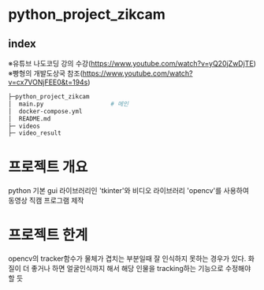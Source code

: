 # python_project_zikcam

## index
※유튜브 나도코딩 강의 수강(https://www.youtube.com/watch?v=yQ20jZwDjTE)
※빵형의 개발도상국 참조(https://www.youtube.com/watch?v=cx7VONjFEE0&t=194s)

```sh
├─python_project_zikcam
│  main.py                   # 메인
│  docker-compose.yml
│  README.md                     
├─ videos
├─ video_result
```

# 프로젝트 개요
python 기본 gui 라이브러리인 'tkinter'와 비디오 라이브러리 'opencv'를 사용하여
동영상 직캠 프로그램 제작

# 프로젝트 한계
opencv의 tracker함수가 물체가 겹치는 부분일때 잘 인식하지 못하는 경우가 있다.
화질이 더 좋거나 하면 얼굴인식까지 해서 해당 인물을 tracking하는 기능으로 수정해야 할 듯
